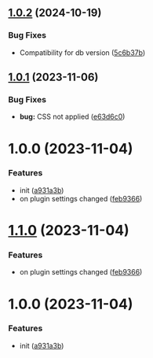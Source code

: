 ## [1.0.2](https://github.com/YU000jp/logseq-plugin-show-page-date/compare/v1.0.1...v1.0.2) (2024-10-19)


### Bug Fixes

* Compatibility for db version ([5c6b37b](https://github.com/YU000jp/logseq-plugin-show-page-date/commit/5c6b37b3415e0dce1a30d94a79ad26d7abc3cc8e))

## [1.0.1](https://github.com/YU000jp/logseq-plugin-show-page-date/compare/v1.0.0...v1.0.1) (2023-11-06)


### Bug Fixes

* **bug:** CSS not applied ([e63d6c0](https://github.com/YU000jp/logseq-plugin-show-page-date/commit/e63d6c0373b49df63a858aa7c253c28bd0efc109))

# 1.0.0 (2023-11-04)


### Features

* init ([a931a3b](https://github.com/YU000jp/logseq-plugin-show-page-date/commit/a931a3bf672a40697113427026a1f252ab4f17b4))
* on plugin settings changed ([feb9366](https://github.com/YU000jp/logseq-plugin-show-page-date/commit/feb9366d23ff275a89165c7aed7b2b6bd509f68f))

# [1.1.0](https://github.com/YU000jp/logseq-plugin-show-page-date/compare/v1.0.0...v1.1.0) (2023-11-04)


### Features

* on plugin settings changed ([feb9366](https://github.com/YU000jp/logseq-plugin-show-page-date/commit/feb9366d23ff275a89165c7aed7b2b6bd509f68f))

# 1.0.0 (2023-11-04)


### Features

* init ([a931a3b](https://github.com/YU000jp/logseq-plugin-show-page-date/commit/a931a3bf672a40697113427026a1f252ab4f17b4))
